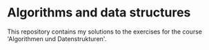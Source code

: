 # Algorithms and data structures
This repository contains my solutions to the exercises for the course 'Algorithmen und Datenstrukturen'.
